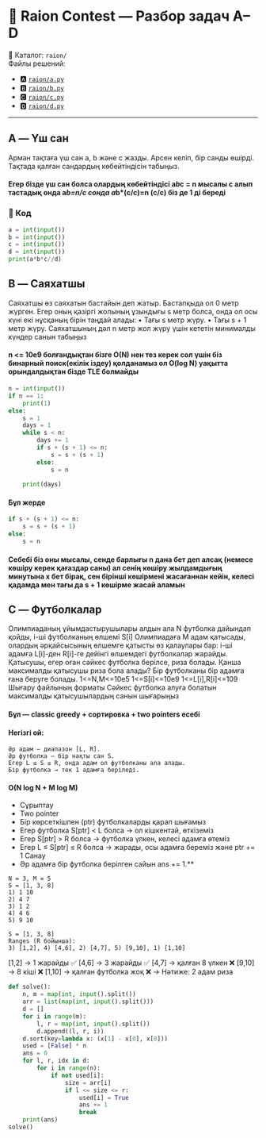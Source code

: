 # 🧩 Raion Contest — Разбор задач A–D

📂 Каталог: `raion/`  
Файлы решений:
- 🅰 [`raion/a.py`](raion/A.py)
- 🅱 [`raion/b.py`](raion/B.py)
- 🅲 [`raion/c.py`](raion/C.py)
- 🅳 [`raion/d.py`](raion/D.py)

---

## A — Үш сан
Арман тақтаға үш сан a, b және c жазды. Арсен келiп, бiр санды өшiрдi. Тақтада қалған сандардың көбейтiндiсiн табыңыз.
#### Егер бізде үш сан болса олардың көбейтіндісі a*b*c = n  мысалы с алып тастадық онда a*b=n/c  сонда a*b*(c/c)=n    (c/c) біз де 1 ді береді
### 📜 Код
```Python
a = int(input())
b = int(input())
c = int(input())
d = int(input())
print(a*b*c//d)
```
## B — Саяхатшы
Саяхатшы өз саяхатын бастайын деп жатыр. Бастапқыда ол 0 метр жүрген. Егер оның қазiргi
жолының ұзындығы s метр болса, онда ол осы күнi екi нұсқаның бiрiн таңдай алады:
• Тағы s метр жүру.
• Тағы s + 1 метр жүру.
Саяхатшының дәл n метр жол жүру үшiн кететiн минималды күндер санын табыңыз
#### n <= 10e9 болғандықтан бізге O(N) нен тез керек сол үшін біз бинарный поиск(екілік іздеу) қолданамыз ол O(log N) уақытта орындалдықтан бізде TLE болмайды 

```Python
n = int(input())
if n == 1:
    print(1)
else:
	s = 1  
	days = 1
	while s < n:
	    days += 1
	    if s + (s + 1) <= n:
	        s = s + (s + 1)
	    else:
	        s = n  
	
	print(days)
```
#### Бұл жерде 
```Python
if s + (s + 1) <= n:
    s = s + (s + 1)
else:
    s = n
```
#### Себебі біз оны мысалы, сенде барлығы n дана бет деп алсақ (немесе көшіру керек қағаздар саны) ал сенің көшіру жылдамдығың минутына x бет бірақ, сен бірінші көшірмені жасағаннан кейін, келесі қадамда мен тағы да s + 1 көшірме жасай аламын
## C — Футболкалар
Олимпиаданың ұйымдастырушылары алдын ала N футболка дайындап қойды, i-шi футболканың өлшемi S[i]
Олимпиадаға M адам қатысады, олардың әрқайсысының өлшемге қатысты өз
қалаулары бар: i-шi адамға L[i]-ден R[i]-ге дейiнгi өлшемдегi футболкалар жарайды. Қатысушы, егер
оған сәйкес футболка берiлсе, риза болады. Қанша максималды қатысушы риза бола алады? Бiр
футболканы бiр адамға ғана беруге болады.
1<=N,M<=10e5
1<=S[i]<=10e9
1<=L[i],R[i]<=109
Шығару файлының форматы
Сәйкес футболка алуға болатын максималды қатысушылардың санын шығарыңыз
#### Бұл — classic greedy + сортировка + two pointers есебі
#### Негізгі ой: 
	Әр адам — диапазон [L, R].
	Әр футболка — бір нақты сан S.
	Егер L ≤ S ≤ R, онда адам ол футболканы ала алады.
	Бір футболка → тек 1 адамға беріледі.
#### O(N log N + M log M)
- Сұрыптау
- Two pointer
- Бір көрсеткішпен (ptr) футболкаларды қарап шығамыз
- Егер футболка S[ptr] < L болса → ол кішкентай, өткіземіз
- Егер S[ptr] > R болса → футболка үлкен, келесі адамға өтеміз
- Егер L ≤ S[ptr] ≤ R болса → жарады, осы адамға береміз және ptr += 1
  Санау
- Әр адамға бір футболка берілген сайын ans += 1.**
```Test
N = 3, M = 5
S = [1, 3, 8]
1) 1 10
2) 4 7
3) 1 2
4) 4 6
5) 9 10

S = [1, 3, 8]
Ranges (R бойынша): 
3) [1,2], 4) [4,6], 2) [4,7], 5) [9,10], 1) [1,10]
```
[1,2] → 1 жарайды ✅
[4,6] → 3 жарайды ✅
[4,7] → қалған 8 үлкен ❌
[9,10] → 8 кіші ❌
[1,10] → қалған футболка жоқ ❌
→ Нәтиже: 2 адам риза

```Python
def solve():
    n, m = map(int, input().split())
    arr = list(map(int, input().split()))
    d = []
    for i in range(m):
        l, r = map(int, input().split())
        d.append((l, r, i))
    d.sort(key=lambda x: (x[1] - x[0], x[0]))
    used = [False] * n
    ans = 0
    for l, r, idx in d:
        for i in range(n):
            if not used[i]:
                size = arr[i]
                if l <= size <= r:
                    used[i] = True
                    ans += 1
                    break
    print(ans)
solve()
```
